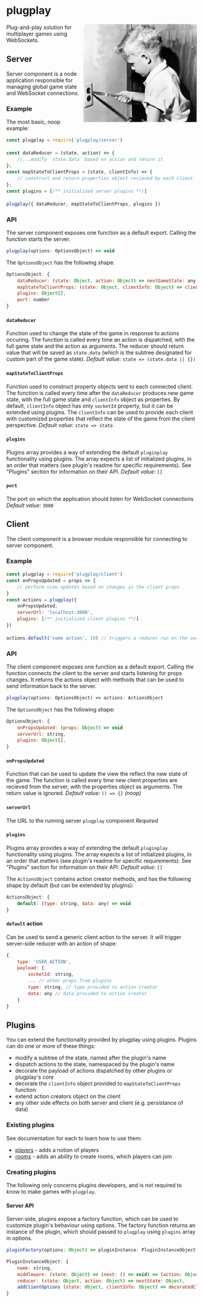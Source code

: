 # plugplay
<img align="right" src="./logo.jpg">

Plug-and-play solution for multiplayer games using WebSockets.

## Server
Server component is a node application responsible for managing global game state and WebSocket connections.

### Example
The most basic, noop example:
```javascript
const plugplay = require('plugplay/server')

const dataReducer = (state, action) => {
    //...modify `state.data` based on action and return it
};
const mapStateToClientProps = (state, clientInfo) => {
    // construct and return properties object recieved by each client
};
const plugins = [/** initialized server plugins **/]

plugplay({ dataReducer, mapStateToClientProps, plugins })
```

### API
The server component exposes one function as a default export. Calling the function starts the server.
```javascript
plugplay(options: OptionsObject) => void
```
The `OptionsObject` has the following shape:
```javascript
OptionsObject: {
    dataReducer: (state: Object, action: Object) => nextGameState: any,
    mapStateToClientProps: (state: Object, clientInfo: Object) => clientProps: any,
    plugins: Object[],
    port: number
}
```

#### `dataReducer`
Function used to change the state of the game in response to actions occuring. The function is called every
time an action is dispatched, with the full game state and the action as arguments. The reducer should
return value that will be saved as `state.data` (which is the subtree designated for custom part of the
game state).
*Default value:* `state => (state.data || {})`

#### `mapStateToClientProps`
Function used to construct property objects sent to each connected client. The function is called every time after
the `dataReducer` produces new game state, with the full game state and `clientInfo` object as properties. By default,
`clientInfo` object has only `socketId` property, but it can be extended using plugins. The `clientInfo` can be used
to provide each client with customized properties that reflect the state of the game from the client perspective.
*Default value:* `state => state`

#### `plugins`
Plugins array provides a way of extending the default `pluginplay` functionality using plugins. The array expects
a list of initialized plugins, in an order that matters (see plugin's readme for specific requirements). See "Plugins"
section for information on their API.
*Default value:* `[]`

#### `port`
The port on which the application should listen for WebSocket connections
*Default value:* `3000`

## Client
The client component is a browser module responsible for connecting to server component.

### Example
```javascript
const plugplay = require('plugplay/client')
const onPropsUpdated = props => {
    // perform view updates based on changes in the client props
}
const actions = plugplay({
    onPropsUpdated,
    serverUrl: 'localhost:3000',
    plugins: [/** initialized client plugins **/]
})

actions.default('some action', 10) // triggers a reducer run on the server

```

### API
The client component exposes one function as a default export. Calling the function connects the client to the
server and starts listening for props changes. It returns the actions object with methods that can be used to
send information back to the server.

```javascript
plugplay(options: OptionsObject) => actions: ActionsObject
```
The `OptionsObject` has the following shape:
```javascript
OptionsObject: {
    onPropsUpdated: (props: Object) => void
    serverUrl: string,
    plugins: Object[],
}
```

#### `onPropsUpdated`
Function that can be used to update the view the reflect the new state of the game. The function is called every
time new client properties are recieved from the server, with the properties object as arguments. The return value is ignored.
*Default value:* `() => {}` *(noop)*

#### `serverUrl`
The URL to the running server `plugplay` component
*Required*

#### `plugins`
Plugins array provides a way of extending the default `pluginplay` functionality using plugins. The array expects
a list of initialized plugins, in an order that matters (see plugin's readme for specific requirements). See "Plugins"
section for information on their API.
*Default value:* `[]`

The `ActionsObject` contains action creator methods, and has the following shape by default (but can be extended by plugins):
```javascript
ActionsObject: {
    default: (type: string, data: any) => void
}
```
#### `default` action
Can be used to send a generic client action to the server. It will trigger server-side reducer with an action of shape:
```javascript
{
    type: 'USER_ACTION',
    payload: {
        socketId: string,
        ... // other props from plugins
        type: string, // type provided to action creator
        data: any // data provided to action creator
    }
}
```

## Plugins

You can extend the functionality provided by plugplay using plugins. Plugins can do one or more of these things:
- modify a subtree of the state, named after the plugin's name
- dispatch actions to the state, namespaced by the plugin's name
- decorate the payload of actions dispatched by other plugins or plugplay's core
- decorate the `clientInfo` object provided to `mapStateToClientProps` function
- extend action creators object on the client
- any other side effects on both server and client (e.g. persistance of data)

### Existing plugins
See documentation for each to learn how to use them:

 - [players](plugins/players) - adds a notion of players
 - [rooms](plugins/rooms) - adds an ability to create rooms, which players can join

### Creating plugins
The following only concerns plugins developers, and is not required to know to make games with `plugplay`.
#### Server API
Server-side, plugins expose a factory function, which can be used to customize plugin's behaviour using options.
The factory function returns an instance of the plugin, which should passed to `plugplay` using `plugins`
array in options.

```javascript
pluginFactory(options: Object) => pluginInstance: PluginInstanceObject
```
```javascript
PluginInstanceObject: {
    name: string,
    middleware: (store: Object) => (next: () => void) => (action: Object) => void,
    reducer: (state: Object, action: Object) => nextState: Object,
    addClientOptions (state: Object, clientInfo: Object) => decoratedClientInfo: Object,
}
```
